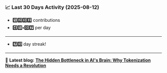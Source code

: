 <!--START_STATS-->
### 📈 Last 30 Days Activity (2025-08-12)  
- **1️⃣2️⃣3️⃣2️⃣** contributions  
- **4️⃣1️⃣•0️⃣7️⃣** per day
---
- **7️⃣3️⃣** day streak!
---
📝 **Latest blog:** [**The Hidden Bottleneck in AI's Brain: Why Tokenization Needs a Revolution**](https://andriak.com/blog/tokenization-revolution)
<!--END_STATS-->
